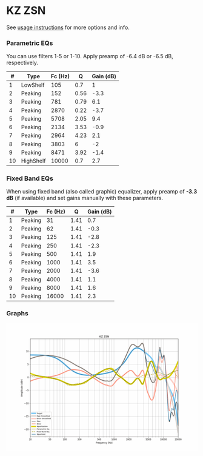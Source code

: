 # KZ ZSN
See [usage instructions](https://github.com/jaakkopasanen/AutoEq#usage) for more options and info.

### Parametric EQs
You can use filters 1-5 or 1-10. Apply preamp of -6.4 dB or -6.5 dB, respectively.

|   # | Type      |   Fc (Hz) |    Q |   Gain (dB) |
|-----|-----------|-----------|------|-------------|
|   1 | LowShelf  |       105 | 0.7  |         1   |
|   2 | Peaking   |       152 | 0.56 |        -3.3 |
|   3 | Peaking   |       781 | 0.79 |         6.1 |
|   4 | Peaking   |      2870 | 0.22 |        -3.7 |
|   5 | Peaking   |      5708 | 2.05 |         9.4 |
|   6 | Peaking   |      2134 | 3.53 |        -0.9 |
|   7 | Peaking   |      2964 | 4.23 |         2.1 |
|   8 | Peaking   |      3803 | 6    |        -2   |
|   9 | Peaking   |      8471 | 3.92 |        -1.4 |
|  10 | HighShelf |     10000 | 0.7  |         2.7 |

### Fixed Band EQs
When using fixed band (also called graphic) equalizer, apply preamp of **-3.3 dB** (if available) and set gains manually with these parameters.

|   # | Type    |   Fc (Hz) |    Q |   Gain (dB) |
|-----|---------|-----------|------|-------------|
|   1 | Peaking |        31 | 1.41 |         0.7 |
|   2 | Peaking |        62 | 1.41 |        -0.3 |
|   3 | Peaking |       125 | 1.41 |        -2.8 |
|   4 | Peaking |       250 | 1.41 |        -2.3 |
|   5 | Peaking |       500 | 1.41 |         1.9 |
|   6 | Peaking |      1000 | 1.41 |         3.5 |
|   7 | Peaking |      2000 | 1.41 |        -3.6 |
|   8 | Peaking |      4000 | 1.41 |         1.1 |
|   9 | Peaking |      8000 | 1.41 |         1.6 |
|  10 | Peaking |     16000 | 1.41 |         2.3 |

### Graphs
![](./KZ%20ZSN.png)
